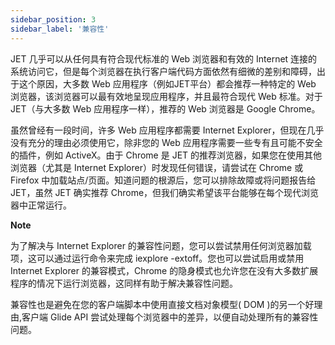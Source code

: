 ```yaml
---
sidebar_position: 3
sidebar_label: '兼容性'
---
```

JET 几乎可以从任何具有符合现代标准的 Web 浏览器和有效的 Internet 连接的系统访问它，但是每个浏览器在执行客户端代码方面依然有细微的差别和障碍，出于这个原因，大多数 Web 应用程序（例如JET平台）都会推荐一种特定的 Web 浏览器，该浏览器可以最有效地呈现应用程序，并且最符合现代 Web 标准。对于 JET（与大多数 Web 应用程序一样），推荐的 Web 浏览器是 Google Chrome。

虽然曾经有一段时间，许多 Web 应用程序都需要 Internet Explorer，但现在几乎没有充分的理由必须使用它，除非您的 Web 应用程序需要一些专有且可能不安全的插件，例如 ActiveX。由于 Chrome 是 JET 的推荐浏览器，如果您在使用其他浏览器（尤其是 Internet Explorer）时发现任何错误，请尝试在 Chrome 或 Firefox 中加载站点/页面。知道问题的根源后，您可以排除故障或将问题报告给 JET，虽然 JET 确实推荐 Chrome，但我们确实希望该平台能够在每个现代浏览器中正常运行。

**Note**

为了解决与 Internet Explorer 的兼容性问题，您可以尝试禁用任何浏览器加载项，这可以通过运行命令来完成 iexplore -extoff。您也可以尝试启用或禁用 Internet Explorer 的兼容模式，Chrome 的隐身模式也允许您在没有大多数扩展程序的情况下运行浏览器，这同样有助于解决兼容性问题。

兼容性也是避免在您的客户端脚本中使用直接文档对象模型( DOM )的另一个好理由,客户端 Glide API 尝试处理每个浏览器中的差异，以便自动处理所有的兼容性问题。